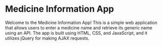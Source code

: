 # Medicine Information App

Welcome to the Medicine Information App! This is a simple web application that allows users to enter a medicine name and retrieve its generic name using an API. The app is built using HTML, CSS, and JavaScript, and it utilizes jQuery for making AJAX requests.